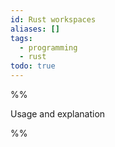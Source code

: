 ```yaml
---
id: Rust workspaces
aliases: []
tags:
  - programming
  - rust
todo: true
---
```


%%

Usage and explanation

%%
